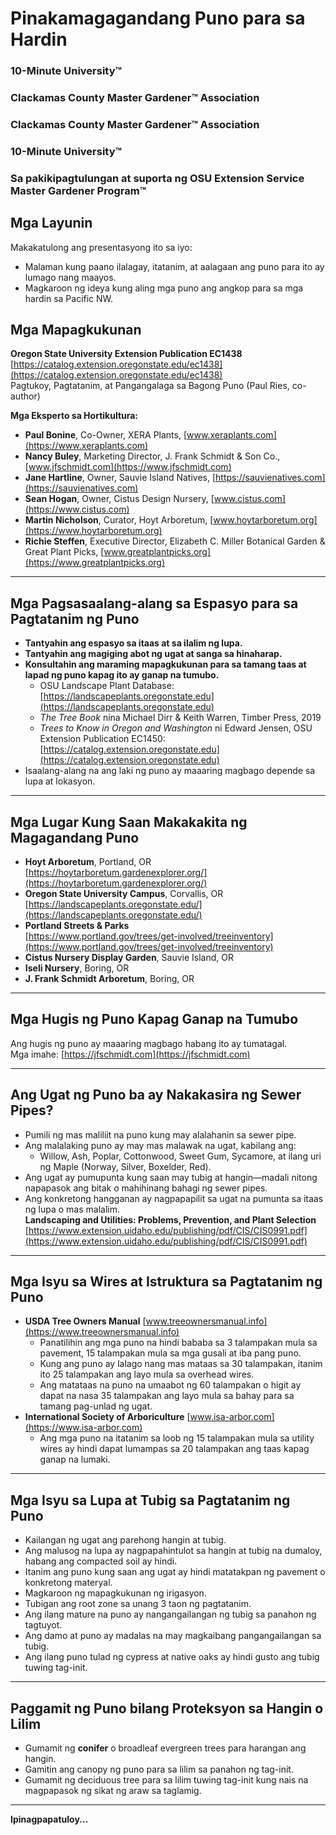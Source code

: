 # Pinakamagagandang Puno para sa Hardin  
### 10-Minute University™  
### Clackamas County Master Gardener™ Association  

### Clackamas County Master Gardener™ Association  
### 10-Minute University™  
### Sa pakikipagtulungan at suporta ng OSU Extension Service Master Gardener Program™  

## Mga Layunin  
Makakatulong ang presentasyong ito sa iyo:  
- Malaman kung paano ilalagay, itatanim, at aalagaan ang puno para ito ay lumago nang maayos.  
- Magkaroon ng ideya kung aling mga puno ang angkop para sa mga hardin sa Pacific NW.  

## Mga Mapagkukunan  
**Oregon State University Extension Publication EC1438**  
[https://catalog.extension.oregonstate.edu/ec1438](https://catalog.extension.oregonstate.edu/ec1438)  
Pagtukoy, Pagtatanim, at Pangangalaga sa Bagong Puno (Paul Ries, co-author)  

**Mga Eksperto sa Hortikultura:**  
- **Paul Bonine**, Co-Owner, XERA Plants, [www.xeraplants.com](https://www.xeraplants.com)  
- **Nancy Buley**, Marketing Director, J. Frank Schmidt & Son Co., [www.jfschmidt.com](https://www.jfschmidt.com)  
- **Jane Hartline**, Owner, Sauvie Island Natives, [https://sauvienatives.com](https://sauvienatives.com)  
- **Sean Hogan**, Owner, Cistus Design Nursery, [www.cistus.com](https://www.cistus.com)  
- **Martin Nicholson**, Curator, Hoyt Arboretum, [www.hoytarboretum.org](https://www.hoytarboretum.org)  
- **Richie Steffen**, Executive Director, Elizabeth C. Miller Botanical Garden & Great Plant Picks, [www.greatplantpicks.org](https://www.greatplantpicks.org)  

---

## Mga Pagsasaalang-alang sa Espasyo para sa Pagtatanim ng Puno  
- **Tantyahin ang espasyo sa itaas at sa ilalim ng lupa.**  
- **Tantyahin ang magiging abot ng ugat at sanga sa hinaharap.**  
- **Konsultahin ang maraming mapagkukunan para sa tamang taas at lapad ng puno kapag ito ay ganap na tumubo.**  
  - OSU Landscape Plant Database: [https://landscapeplants.oregonstate.edu](https://landscapeplants.oregonstate.edu)  
  - *The Tree Book* nina Michael Dirr & Keith Warren, Timber Press, 2019  
  - *Trees to Know in Oregon and Washington* ni Edward Jensen, OSU Extension Publication EC1450: [https://catalog.extension.oregonstate.edu](https://catalog.extension.oregonstate.edu)  
- Isaalang-alang na ang laki ng puno ay maaaring magbago depende sa lupa at lokasyon.  

---

## Mga Lugar Kung Saan Makakakita ng Magagandang Puno  
- **Hoyt Arboretum**, Portland, OR  
  [https://hoytarboretum.gardenexplorer.org/](https://hoytarboretum.gardenexplorer.org/)  
- **Oregon State University Campus**, Corvallis, OR  
  [https://landscapeplants.oregonstate.edu/](https://landscapeplants.oregonstate.edu/)  
- **Portland Streets & Parks**  
  [https://www.portland.gov/trees/get-involved/treeinventory](https://www.portland.gov/trees/get-involved/treeinventory)  
- **Cistus Nursery Display Garden**, Sauvie Island, OR  
- **Iseli Nursery**, Boring, OR  
- **J. Frank Schmidt Arboretum**, Boring, OR  

---

## Mga Hugis ng Puno Kapag Ganap na Tumubo  
Ang hugis ng puno ay maaaring magbago habang ito ay tumatagal.  
Mga imahe: [https://jfschmidt.com](https://jfschmidt.com)  

---

## Ang Ugat ng Puno ba ay Nakakasira ng Sewer Pipes?  
- Pumili ng mas maliliit na puno kung may alalahanin sa sewer pipe.  
- Ang malalaking puno ay may mas malawak na ugat, kabilang ang:  
  - Willow, Ash, Poplar, Cottonwood, Sweet Gum, Sycamore, at ilang uri ng Maple (Norway, Silver, Boxelder, Red).  
- Ang ugat ay pumupunta kung saan may tubig at hangin—madali nitong napapasok ang bitak o mahihinang bahagi ng sewer pipes.  
- Ang konkretong hangganan ay nagpapapilit sa ugat na pumunta sa itaas ng lupa o mas malalim.  
**Landscaping and Utilities: Problems, Prevention, and Plant Selection**  
[https://www.extension.uidaho.edu/publishing/pdf/CIS/CIS0991.pdf](https://www.extension.uidaho.edu/publishing/pdf/CIS/CIS0991.pdf)  

---

## Mga Isyu sa Wires at Istruktura sa Pagtatanim ng Puno  
- **USDA Tree Owners Manual** [www.treeownersmanual.info](https://www.treeownersmanual.info)  
  - Panatilihin ang mga puno na hindi bababa sa 3 talampakan mula sa pavement, 15 talampakan mula sa mga gusali at iba pang puno.  
  - Kung ang puno ay lalago nang mas mataas sa 30 talampakan, itanim ito 25 talampakan ang layo mula sa overhead wires.  
  - Ang matataas na puno na umaabot ng 60 talampakan o higit ay dapat na nasa 35 talampakan ang layo mula sa bahay para sa tamang pag-unlad ng ugat.  
- **International Society of Arboriculture** [www.isa-arbor.com](https://www.isa-arbor.com)  
  - Ang mga puno na itatanim sa loob ng 15 talampakan mula sa utility wires ay hindi dapat lumampas sa 20 talampakan ang taas kapag ganap na lumaki.  

---

## Mga Isyu sa Lupa at Tubig sa Pagtatanim ng Puno  
- Kailangan ng ugat ang parehong hangin at tubig.  
- Ang malusog na lupa ay nagpapahintulot sa hangin at tubig na dumaloy, habang ang compacted soil ay hindi.  
- Itanim ang puno kung saan ang ugat ay hindi matatakpan ng pavement o konkretong materyal.  
- Magkaroon ng mapagkukunan ng irigasyon.  
- Tubigan ang root zone sa unang 3 taon ng pagtatanim.  
- Ang ilang mature na puno ay nangangailangan ng tubig sa panahon ng tagtuyot.  
- Ang damo at puno ay madalas na may magkaibang pangangailangan sa tubig.  
- Ang ilang puno tulad ng cypress at native oaks ay hindi gusto ang tubig tuwing tag-init.  

---

## Paggamit ng Puno bilang Proteksyon sa Hangin o Lilim  
- Gumamit ng **conifer** o broadleaf evergreen trees para harangan ang hangin.  
- Gamitin ang canopy ng puno para sa lilim sa panahon ng tag-init.  
- Gumamit ng deciduous tree para sa lilim tuwing tag-init kung nais na magpapasok ng sikat ng araw sa taglamig.  

---

**Ipinagpapatuloy...**